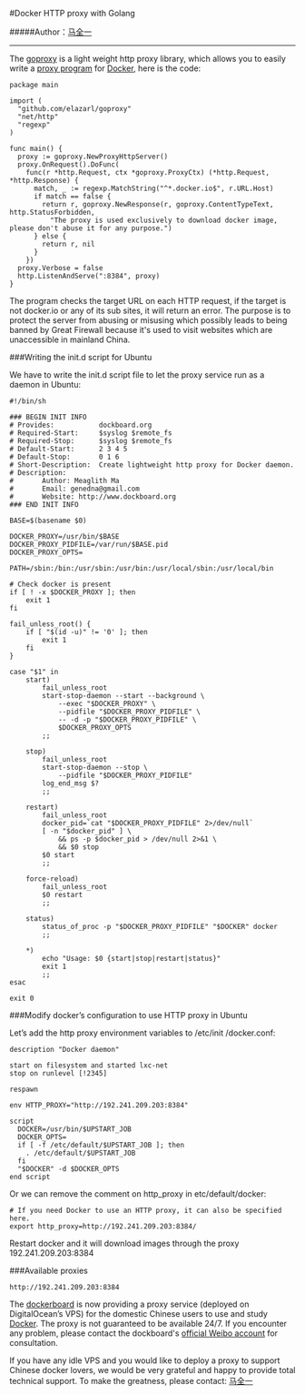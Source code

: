 #Docker HTTP proxy with Golang

#####Author：[马全一](https://twitter.com/genedna)

---

The [goproxy](https://github.com/elazarl/goproxy) is a light weight http proxy library, which allows you to easily write a [proxy program](https://github.com/dockboard/docker-proxy) for [Docker](http://docker.io/), here is the code:


```
package main

import (
  "github.com/elazarl/goproxy"
  "net/http"
  "regexp"
)

func main() {
  proxy := goproxy.NewProxyHttpServer()
  proxy.OnRequest().DoFunc(
    func(r *http.Request, ctx *goproxy.ProxyCtx) (*http.Request, *http.Response) {
      match, _ := regexp.MatchString("^*.docker.io$", r.URL.Host)
      if match == false {
        return r, goproxy.NewResponse(r, goproxy.ContentTypeText, http.StatusForbidden,
          "The proxy is used exclusively to download docker image, please don't abuse it for any purpose.")
      } else {
        return r, nil
      }
    })
  proxy.Verbose = false
  http.ListenAndServe(":8384", proxy)
}
```


The program checks the target URL on each HTTP request, if the target is not docker.io or any of its sub sites, it will return an error. The purpose is to protect the server from abusing or misusing which possibly leads to being banned by Great Firewall because it's used to visit websites which are unaccessible in mainland China.


###Writing the init.d script for Ubuntu


We have to write the init.d script file to let the proxy service run as a daemon in Ubuntu:


```
#!/bin/sh

### BEGIN INIT INFO
# Provides:           dockboard.org
# Required-Start:     $syslog $remote_fs
# Required-Stop:      $syslog $remote_fs
# Default-Start:      2 3 4 5
# Default-Stop:       0 1 6
# Short-Description:  Create lightweight http proxy for Docker daemon.
# Description:
#       Author: Meaglith Ma
# 	    Email: genedna@gmail.com
#       Website: http://www.dockboard.org 
### END INIT INFO

BASE=$(basename $0)

DOCKER_PROXY=/usr/bin/$BASE
DOCKER_PROXY_PIDFILE=/var/run/$BASE.pid
DOCKER_PROXY_OPTS=

PATH=/sbin:/bin:/usr/sbin:/usr/bin:/usr/local/sbin:/usr/local/bin

# Check docker is present
if [ ! -x $DOCKER_PROXY ]; then
	exit 1
fi

fail_unless_root() {
	if [ "$(id -u)" != '0' ]; then
		exit 1
	fi
}

case "$1" in
	start)
		fail_unless_root
		start-stop-daemon --start --background \
			--exec "$DOCKER_PROXY" \
			--pidfile "$DOCKER_PROXY_PIDFILE" \
			-- -d -p "$DOCKER_PROXY_PIDFILE" \
			$DOCKER_PROXY_OPTS
		;;

	stop)
		fail_unless_root
		start-stop-daemon --stop \
			--pidfile "$DOCKER_PROXY_PIDFILE"
		log_end_msg $?
		;;

	restart)
		fail_unless_root
		docker_pid=`cat "$DOCKER_PROXY_PIDFILE" 2>/dev/null`
		[ -n "$docker_pid" ] \
			&& ps -p $docker_pid > /dev/null 2>&1 \
			&& $0 stop
		$0 start
		;;

	force-reload)
		fail_unless_root
		$0 restart
		;;

	status)
		status_of_proc -p "$DOCKER_PROXY_PIDFILE" "$DOCKER" docker
		;;

	*)
		echo "Usage: $0 {start|stop|restart|status}"
		exit 1
		;;
esac

exit 0
```


###Modify docker’s configuration to use HTTP proxy in Ubuntu


Let’s add the http proxy environment variables to /etc/init /docker.conf:

```
description "Docker daemon"

start on filesystem and started lxc-net
stop on runlevel [!2345]
 
respawn
 
env HTTP_PROXY="http://192.241.209.203:8384"
 
script
  DOCKER=/usr/bin/$UPSTART_JOB
  DOCKER_OPTS=
  if [ -f /etc/default/$UPSTART_JOB ]; then
    . /etc/default/$UPSTART_JOB
  fi
  "$DOCKER" -d $DOCKER_OPTS
end script
```

Or we can remove the comment on http_proxy in etc/default/docker:

```
# If you need Docker to use an HTTP proxy, it can also be specified here.
export http_proxy=http://192.241.209.203:8384/
```

Restart docker and it will download images through the proxy 192.241.209.203:8384


###Available proxies

```
http://192.241.209.203:8384
```


The [dockerboard](http://www.dockboard.org/) is now providing a proxy service (deployed on DigitalOcean’s VPS) for the domestic Chinese users to use and study [Docker](http://docker.io/). The proxy is not guaranteed to be available 24/7. If you encounter any problem, please contact the dockboard's [official Weibo account](http://weibo.com/dockboard) for consultation.


If you have any idle VPS and you would like to deploy a proxy to support Chinese docker lovers, we would be very grateful and happy to provide total technical support. To make the greatness, please contact: [马全一](mailto:meaglith.ma@aliyun.com)


